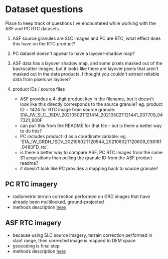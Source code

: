 # Dataset questions

Place to keep track of questions I've encountered while working with the ASF and PC RTC datasets...

1. ASF source granules are SLC images and PC are RTC, what effect does this have on the RTC product?

2. PC dataset doesn't appear to have a layover-shadow map?
3. ASF data has a layover shadow map, and some pixels masked out of the backscatter images, but it looks like there are layover pixels that aren't masked out in the data products. I thought you couldn't extract reliable data from pixels w/ layover?
4. product IDs / source files 
    - ASF provides a 4-digit product key in the filename, but it doesn't look like this directly corresponds to the source granule?
    eg. product ID = 1424 for RTC image from source granule: S1A_IW_SLC__1SDV_20210502T121414_20210502T121441_037709_047321_900F
    - can pull this from the README for that file - but is there a better way to do this?
    - PC includes product id as a coordinate variable: eg. 'S1A_IW_GRDH_1SDV_20210602T120544_20210602T120609_038161_0480FD_rtc'.
    - is there a better way to compare ASF, PC RTC images from the same S1 acquisitions than pulling the granule ID from the ASF product readme?
    - it doesn't look like PC provides a mapping back to source granule? 
    
## PC RTC imagery
- radiometric terrain correction performed on GRD images that have already been multilooked, ground-projected
- methods description [here](https://planetarycomputer.microsoft.com/dataset/sentinel-1-rtc)

## ASF RTC imagery
- because using SLC source imagery, terrain correction performed in slant range, then corrected image is mapped to DEM space
- geocoding is final step
- methods description [here](https://hyp3-docs.asf.alaska.edu/guides/rtc_product_guide/)